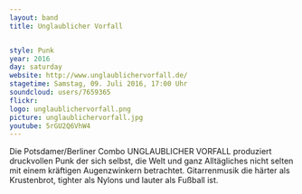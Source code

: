 ```yaml
---
layout: band
title: Unglaublicher Vorfall


style: Punk
year: 2016
day: saturday
website: http://www.unglaublichervorfall.de/
stagetime: Samstag, 09. Juli 2016, 17:00 Uhr
soundcloud: users/7659365
flickr:
logo: unglaublichervorfall.png
picture: unglaublichervorfall.jpg
youtube: 5rGU2Q6VhW4
---
```

Die Potsdamer/Berliner Combo UNGLAUBLICHER VORFALL produziert druckvollen Punk der sich selbst, die Welt und ganz Alltägliches nicht selten mit einem kräftigen Augenzwinkern betrachtet. Gitarrenmusik die härter als Krustenbrot, tighter als Nylons und lauter als Fußball ist.

